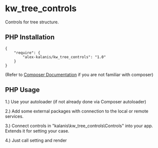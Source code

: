 # kw_tree_controls

Controls for tree structure.

## PHP Installation

```
{
    "require": {
        "alex-kalanis/kw_tree_controls": "1.0"
    }
}
```

(Refer to [Composer Documentation](https://github.com/composer/composer/blob/master/doc/00-intro.md#introduction) if you are not
familiar with composer)


## PHP Usage

1.) Use your autoloader (if not already done via Composer autoloader)

2.) Add some external packages with connection to the local or remote services.

3.) Connect controls in  "kalanis\kw_tree_controls\Controls" into your app. Extends it for setting your case.

4.) Just call setting and render
